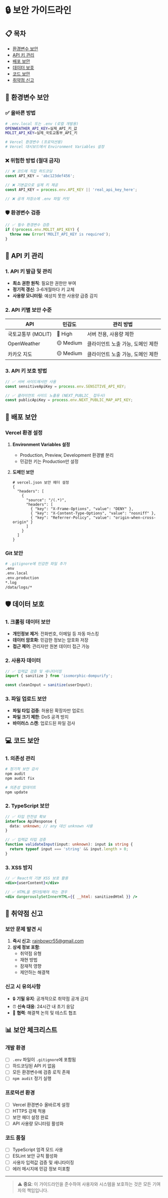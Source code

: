 # 🔒 보안 가이드라인

## 📋 목차
- [환경변수 보안](#환경변수-보안)
- [API 키 관리](#api-키-관리)
- [배포 보안](#배포-보안)
- [데이터 보호](#데이터-보호)
- [코드 보안](#코드-보안)
- [취약점 신고](#취약점-신고)

## 🔐 환경변수 보안

### ✅ 올바른 방법
```bash
# .env.local 또는 .env (로컬 개발용)
OPENWEATHER_API_KEY=실제_API_키_값
MOLIT_API_KEY=실제_국토교통부_API_키

# Vercel 환경변수 (프로덕션용)
# Vercel 대시보드에서 Environment Variables 설정
```

### ❌ 위험한 방법 (절대 금지)
```javascript
// ❌ 코드에 직접 하드코딩
const API_KEY = 'abc123def456';

// ❌ 기본값으로 실제 키 제공
const API_KEY = process.env.API_KEY || 'real_api_key_here';

// ❌ 공개 저장소에 .env 파일 커밋
```

### 🛡️ 환경변수 검증
```javascript
// ✅ 필수 환경변수 검증
if (!process.env.MOLIT_API_KEY) {
  throw new Error('MOLIT_API_KEY is required');
}
```

## 🔑 API 키 관리

### 1. API 키 발급 및 관리
- **최소 권한 원칙**: 필요한 권한만 부여
- **정기적 갱신**: 3-6개월마다 키 교체
- **사용량 모니터링**: 예상치 못한 사용량 급증 감지

### 2. API 키별 보안 수준
| API | 민감도 | 관리 방법 |
|-----|--------|-----------|
| 국토교통부 (MOLIT) | 🔴 High | 서버 전용, 사용량 제한 |
| OpenWeather | 🟡 Medium | 클라이언트 노출 가능, 도메인 제한 |
| 카카오 지도 | 🟡 Medium | 클라이언트 노출 가능, 도메인 제한 |

### 3. API 키 보호 방법
```javascript
// ✅ 서버 사이드에서만 사용
const sensitiveApiKey = process.env.SENSITIVE_API_KEY;

// ✅ 클라이언트 사이드 노출용 (NEXT_PUBLIC_ 접두사)
const publicApiKey = process.env.NEXT_PUBLIC_MAP_API_KEY;
```

## 🚀 배포 보안

### Vercel 환경 설정
1. **Environment Variables 설정**
   - Production, Preview, Development 환경별 분리
   - 민감한 키는 Production만 설정

2. **도메인 보안**
   ```
   # vercel.json 보안 헤더 설정
   {
     "headers": [
       {
         "source": "/(.*)",
         "headers": [
           { "key": "X-Frame-Options", "value": "DENY" },
           { "key": "X-Content-Type-Options", "value": "nosniff" },
           { "key": "Referrer-Policy", "value": "origin-when-cross-origin" }
         ]
       }
     ]
   }
   ```

### Git 보안
```bash
# .gitignore에 민감한 파일 추가
.env
.env.local
.env.production
*.log
/data/logs/*
```

## 🛡️ 데이터 보호

### 1. 크롤링 데이터 보안
- **개인정보 제거**: 전화번호, 이메일 등 자동 마스킹
- **데이터 암호화**: 민감한 정보는 암호화 저장
- **접근 제어**: 관리자만 원본 데이터 접근 가능

### 2. 사용자 데이터
```javascript
// ✅ 입력값 검증 및 새니타이징
import { sanitize } from 'isomorphic-dompurify';

const cleanInput = sanitize(userInput);
```

### 3. 파일 업로드 보안
- **파일 타입 검증**: 허용된 확장자만 업로드
- **파일 크기 제한**: DoS 공격 방지
- **바이러스 스캔**: 업로드된 파일 검사

## 💻 코드 보안

### 1. 의존성 관리
```bash
# 정기적 보안 감사
npm audit
npm audit fix

# 의존성 업데이트
npm update
```

### 2. TypeScript 보안
```typescript
// ✅ 타입 안전성 확보
interface ApiResponse {
  data: unknown; // any 대신 unknown 사용
}

// ✅ 입력값 타입 검증
function validateInput(input: unknown): input is string {
  return typeof input === 'string' && input.length > 0;
}
```

### 3. XSS 방지
```jsx
// ✅ React의 기본 XSS 보호 활용
<div>{userContent}</div>

// ✅ HTML을 렌더링해야 하는 경우
<div dangerouslySetInnerHTML={{ __html: sanitizedHtml }} />
```

## 🚨 취약점 신고

### 보안 문제 발견 시
1. **즉시 신고**: [rainbowcr55@gmail.com](mailto:rainbowcr55@gmail.com)
2. **상세 정보 포함**:
   - 취약점 유형
   - 재현 방법
   - 잠재적 영향
   - 제안하는 해결책

### 신고 시 유의사항
- 🔒 **기밀 유지**: 공개적으로 취약점 공개 금지
- ⏰ **신속 대응**: 24시간 내 초기 응답
- 🤝 **협력**: 해결책 논의 및 테스트 협조

## 📊 보안 체크리스트

### 개발 환경
- [ ] `.env` 파일이 `.gitignore`에 포함됨
- [ ] 하드코딩된 API 키 없음
- [ ] 모든 환경변수에 검증 로직 존재
- [ ] `npm audit` 정기 실행

### 프로덕션 환경
- [ ] Vercel 환경변수 올바르게 설정
- [ ] HTTPS 강제 적용
- [ ] 보안 헤더 설정 완료
- [ ] API 사용량 모니터링 활성화

### 코드 품질
- [ ] TypeScript 엄격 모드 사용
- [ ] ESLint 보안 규칙 활성화
- [ ] 사용자 입력값 검증 및 새니타이징
- [ ] 에러 메시지에 민감 정보 미포함

---

> ⚠️ **중요**: 이 가이드라인을 준수하여 사용자와 시스템을 보호하는 것은 모든 기여자의 책임입니다.